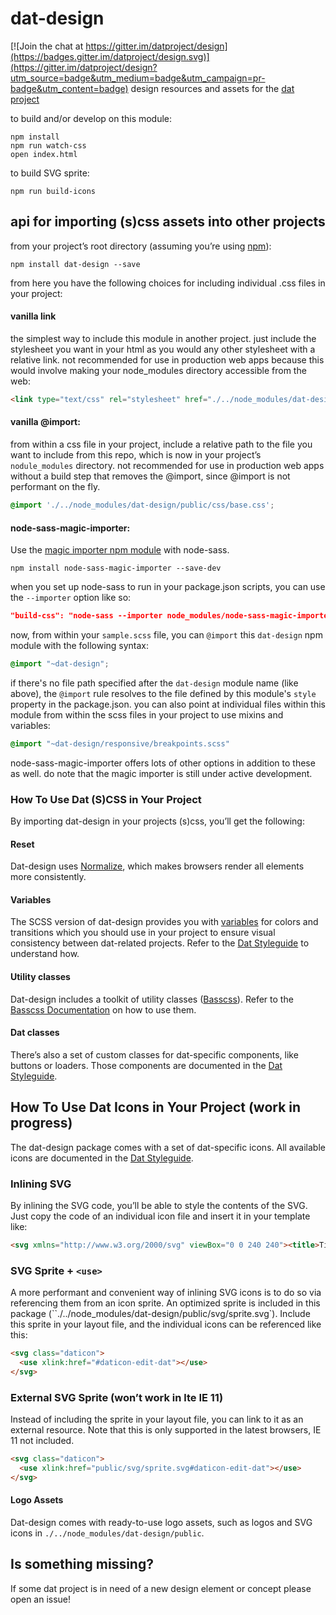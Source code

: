 # dat-design

[![Join the chat at https://gitter.im/datproject/design](https://badges.gitter.im/datproject/design.svg)](https://gitter.im/datproject/design?utm_source=badge&utm_medium=badge&utm_campaign=pr-badge&utm_content=badge)
design resources and assets for the [dat project](http://dat-data.com)

to build and/or develop on this module:

```shell
npm install
npm run watch-css
open index.html
```

to build SVG sprite:

```shell
npm run build-icons
```

## <a name="dat-design-api"></a>api for importing (s)css assets into other projects
from your project’s root directory (assuming you’re using [npm](http://npmjs.com)):

```shell
npm install dat-design --save
```

from here you have the following choices for including individual .css files in your project:

#### vanilla link
the simplest way to include this module in another project. just include the stylesheet you want in your html as you would any other stylesheet with a relative link. not recommended for use in production web apps because this would involve making your node_modules directory accessible from the web:

```html
<link type="text/css" rel="stylesheet" href="./../node_modules/dat-design/css/base.css">
```

#### vanilla @import:
from within a css file in your project, include a relative path to the file you want to include from this repo, which is now in your project’s `nodule_modules` directory. not recommended for use in production web apps without a build step that removes the @import, since @import is not performant on the fly.

```css
@import './../node_modules/dat-design/public/css/base.css';
```

#### node-sass-magic-importer:
Use the [magic importer npm module](https://www.npmjs.com/package/node-sass-magic-importer) with node-sass.

```shell
npm install node-sass-magic-importer --save-dev
```

when you set up node-sass to run in your package.json scripts, you can use the `--importer` option like so:

```json
"build-css": "node-sass --importer node_modules/node-sass-magic-importer src/scss/sample.scss public/css/sample.css"
```

now, from within your `sample.scss` file, you can `@import` this `dat-design` npm module with the following syntax:

```scss
@import "~dat-design";
```

if there's no file path specified after the `dat-design` module name (like above), the `@import` rule resolves to the file defined by this module's `style` property in the package.json. you can also point at individual files within this module from within the scss files in your project to use mixins and variables:

```scss
@import "~dat-design/responsive/breakpoints.scss"
```

node-sass-magic-importer offers lots of other options in addition to these as well. do note that the magic importer is still under active development.

### How To Use Dat (S)CSS in Your Project

By importing dat-design in your projects (s)css, you’ll get the following:

#### Reset

Dat-design uses [Normalize](https://necolas.github.io/normalize.css/), which makes browsers render all elements more consistently.

#### Variables

The SCSS version of dat-design provides you with [variables](https://github.com/datproject/design/tree/master/scss/variables) for colors and transitions which you should use in your project to ensure visual consistency between dat-related projects. Refer to the [Dat Styleguide](http://datproject.github.io/design/) to understand how.

#### Utility classes

Dat-design includes a toolkit of utility classes ([Basscss](https://github.com/basscss/basscss)). Refer to the [Basscss Documentation](http://www.basscss.com/) on how to use them.

#### Dat classes

There’s also a set of custom classes for dat-specific components, like buttons or loaders. Those components are documented in the [Dat Styleguide](http://datproject.github.io/design/).

## How To Use Dat Icons in Your Project (work in progress)

The dat-design package comes with a set of dat-specific icons. All available icons are documented in the [Dat Styleguide](http://datproject.github.io/design/).

### Inlining SVG

By inlining the SVG code, you’ll be able to style the contents of the SVG. Just copy the code of an individual icon file and insert it in your template like:

```html
<svg xmlns="http://www.w3.org/2000/svg" viewBox="0 0 240 240"><title>Title of this svg</title><path d="M76 120a12 12 0 0 0 12 12h64a12 12 0 0 0 0-24H88a12 12 0 0 0-12 12z"/><path d="M35 120a35 35 0 0 1 35-35h38V65H70a55 55 0 0 0 0 110h38v-20H70a35 35 0 0 1-35-35zm135-55h-38v20h38a35 35 0 1 1 0 70h-38v20h38a55 55 0 0 0 0-110z"/></svg>
```

### SVG Sprite + `<use>`
A more performant and convenient way of inlining SVG icons is to do so via referencing them from an icon sprite. An optimized sprite is included in this package (``./../node_modules/dat-design/public/svg/sprite.svg`). Include this sprite in your layout file, and the individual icons can be referenced like this:

```html
<svg class="daticon">
  <use xlink:href="#daticon-edit-dat"></use>
</svg>
```

### External SVG Sprite (won’t work in lte IE 11)
Instead of including the sprite in your layout file, you can link to it as an external resource. Note that this is only supported in the latest browsers, IE 11 not included.

```html
<svg class="daticon">
  <use xlink:href="public/svg/sprite.svg#daticon-edit-dat"></use>
</svg>
```

#### Logo Assets

Dat-design comes with ready-to-use logo assets, such as logos and SVG icons in `./../node_modules/dat-design/public`.

## Is something missing?

If some dat project is in need of a new design element or concept please open an issue!
